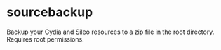 # sourcebackup
Backup your Cydia and Sileo resources to a zip file in the root directory. Requires root permissions.
